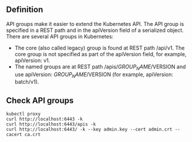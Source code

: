 ## Definition
API groups make it easier to extend the Kubernetes API. The API group is specified in a REST path and in the apiVersion field of a serialized object. There are several API groups in Kubernetes:
- The core (also called legacy) group is found at REST path /api/v1. The core group is not specified as part of the apiVersion field, for example, apiVersion: v1.
- The named groups are at REST path /apis/$GROUP_NAME/$VERSION and use apiVersion: $GROUP_NAME/$VERSION (for example, apiVersion: batch/v1).

## Check API groups
`kubectl proxy`  
`curl http://localhost:6443 -k`  
`curl http://localhost:6443/apis -k`  
`curl http://localhost:6443/ -k --key admin.key --cert admin.crt --cacert ca.crt`  

